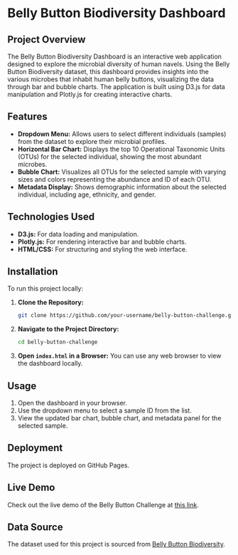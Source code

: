 
# Belly Button Biodiversity Dashboard

## Project Overview

The Belly Button Biodiversity Dashboard is an interactive web application designed to explore the microbial diversity of human navels. Using the Belly Button Biodiversity dataset, this dashboard provides insights into the various microbes that inhabit human belly buttons, visualizing the data through bar and bubble charts. The application is built using D3.js for data manipulation and Plotly.js for creating interactive charts.

## Features

- **Dropdown Menu:** Allows users to select different individuals (samples) from the dataset to explore their microbial profiles.
- **Horizontal Bar Chart:** Displays the top 10 Operational Taxonomic Units (OTUs) for the selected individual, showing the most abundant microbes.
- **Bubble Chart:** Visualizes all OTUs for the selected sample with varying sizes and colors representing the abundance and ID of each OTU.
- **Metadata Display:** Shows demographic information about the selected individual, including age, ethnicity, and gender.

## Technologies Used

- **D3.js:** For data loading and manipulation.
- **Plotly.js:** For rendering interactive bar and bubble charts.
- **HTML/CSS:** For structuring and styling the web interface.

## Installation

To run this project locally:

1. **Clone the Repository:**
   ```bash
   git clone https://github.com/your-username/belly-button-challenge.git
   ```

2. **Navigate to the Project Directory:**
   ```bash
   cd belly-button-challenge
   ```

3. **Open `index.html` in a Browser:**
   You can use any web browser to view the dashboard locally.

## Usage

1. Open the dashboard in your browser.
2. Use the dropdown menu to select a sample ID from the list.
3. View the updated bar chart, bubble chart, and metadata panel for the selected sample.

## Deployment

The project is deployed on GitHub Pages. 

## Live Demo

Check out the live demo of the Belly Button Challenge at [this link](https://raz0005.github.io/belly-button-challenge/).


## Data Source

The dataset used for this project is sourced from [Belly Button Biodiversity](https://static.bc-edx.com/data/dl-1-2/m14/lms/starter/samples.json).


